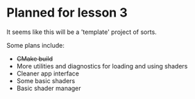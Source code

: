 Planned for lesson 3
================

It seems like this will be a 'template' project of sorts. 

Some plans include: 

* ~~CMake build~~
* More utilities and diagnostics for loading and using shaders
* Cleaner app interface
* Some basic shaders
* Basic shader manager 
